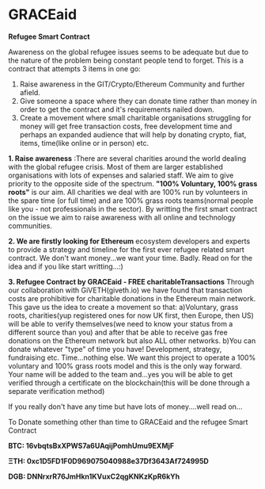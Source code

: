 # GRACEaid
**Refugee Smart Contract**

Awareness on the global refugee issues seems to be adequate but due to the nature of the problem being constant people tend to forget.
This is a contract that attempts 3 items in one go:
1. Raise awareness in the GIT/Crypto/Ethereum Community and further afield.
2. Give someone a space where they can donate time rather than money in order to get the contract and it's requirements nailed down.
3. Create a movement where small charitable organisations struggling for money will get free transaction costs, free development time and perhaps an expanded audience that will help by donating crypto, fiat, items, time(like online or in person) etc.

**1. Raise awareness** :There are several charities around the world dealing with the global refugee crisis. Most of them are larger established organisations      with lots of expenses and salaried staff.
We aim to give priority to the opposite side of the spectrum.
**"100% Voluntary, 100% grass roots"** is our aim.
All charities we deal with are 100% run by volunteers in the spare time (or full time) and are 100% grass roots teams(normal people like    you - not professionals in the sector).
By writting the first smart contract on the issue we aim to raise awareness with all online and technology communities.

**2. We are firstly looking  for Ethereum** ecosystem developers and experts to provide a strategy and timeline for the first ever refugee related smart contract.
We don't want money...we want your time. Badly. Read on for the idea and if you like start writting...:)


**3. Refugee Contract by GRACEaid - FREE charitableTransactions**
Through our collaboration with GiVETH(giveth.io) we have found that transaction costs are prohibitive for charitable donations in the Ethereum main network.
This gave us the idea to create a movement so that:
a)Voluntary, grass roots, charities(yup registered ones for now UK first, then Europe, then US) will be able to verify themselves(we need to know your status from a different source than you) and after  that be able to receive gas free donations on the Ethereum network but also ALL other networks.
b)You can donate whatever "type" of time you have! Development, strategy, fundraising etc. Time...nothing else.
We want this project to operate a 100% voluntary and 100% grass roots model and this is the only way forward.
Your name will be added to the team and...yes you will be able to get verified through a certificate on the blockchain(this will be done through a separate verification method)




If you really don't have any time but have lots of money....well read on...

To Donate something other than time to GRACEaid and the refugee Smart Contract

**BTC: 16vbqtsBxXPWS7a6UAqijPomhUmu9EXMjF**

**ΞTH: 0xc1D5FD1F0D969075040988e37Df3643Af724995D**

**DGB: DNNrxrR76JmHkn1KVuxC2qgKNKzKpR6kYh**
